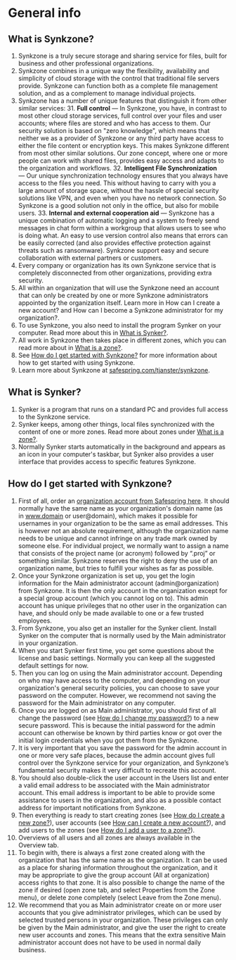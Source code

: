 # General info

## What is Synkzone?
1. Synkzone is a truly secure storage and sharing service for files, built for business and other professional organizations.
2. Synkzone combines in a unique way the flexibility, availability and simplicity of cloud storage with the control that traditional file servers provide. Synkzone can function both as a complete file management solution, and as a complement to manage individual projects.
3. Synkzone has a number of unique features that distinguish it from other similar services:
    31. **Full control** — In Synkzone, you have, in contrast to most other cloud storage services, full control over your files and user accounts; where files are stored and who has access to them. Our security solution is based on "zero knowledge", which means that neither we as a provider of Synkzone or any third party have access to either the file content or encryption keys. This makes Synkzone different from most other similar solutions. Our zone concept, where one or more people can work with shared files, provides easy access and adapts to the organization and workflows.
    32. **Intelligent File Synchronization** — Our unique synchronization technology ensures that you always have access to the files you need. This without having to carry with you a large amount of storage space, without the hassle of special security solutions like VPN, and even when you have no network connection. So Synkzone is a good solution not only in the office, but also for mobile users.
    33. **Internal and external cooperation aid** — Synkzone has a unique combination of automatic logging and a system to freely send messages in chat form within a workgroup that allows users to see who is doing what. An easy to use version control also means that errors can be easily corrected (and also provides effective protection against threats such as ransomware). Synkzone support easy and secure collaboration with external partners or customers.
4. Every company or organization has its own Synkzone service that is completely disconnected from other organizations, providing extra security.
5. All within an organization that will use the Synkzone need an account that can only be created by one or more Synkzone administrators appointed by the organization itself. Learn more in How can I create a new account? and How can I become a Synkzone administrator for my organization?.
6. To use Synkzone, you also need to install the program Synker on your computer. Read more about this in [What is Synker?][What is Synker?].
7. All work in Synkzone then takes place in different zones, which you can read more about in [What is a zone?][What is a zone?].
8. See [How do I get started with Synkzone?][How do I get started with Synkzone?] for more information about how to get started with using Synkzone.
9. Learn more about Synkzone at [safespring.com/tjanster/synkzone](https://www.safespring.com/tjanster/synkzone/).

## What is Synker?

1. Synker is a program that runs on a standard PC and provides full access to the Synkzone service.
2. Synker keeps, among other things, local files synchronized with the content of one or more zones. Read more about zones under [What is a zone?][What is a zone?].
3. Normally Synker starts automatically in the background and appears as an icon in your computer's taskbar, but Synker also provides a user interface that provides access to specific features Synkzone.

## How do I get started with Synkzone?

1. First of all, order an [organization account from Safespring here](https://www.safespring.com/tjanster/order-synkzone/). It should normally have the same name as your organization's domain name (as in www.domain or user@domain), which makes it possible for usernames in your organization to be the same as email addresses. This is however not an absolute requirement, although the organization name needs to be unique and cannot infringe on any trade mark owned by someone else. For individual project, we normally want to assign a name that consists of the project name (or acronym) followed by “.proj” or something similar. Synkzone reserves the right to deny the use of an organization name, but tries to fulfill your wishes as far as possible.
2. Once your Synkzone organization is set up, you get the login information for the Main administrator account (admin@organization) from Synkzone. It is then the only account in the organization except for a special group account (which you cannot log on to). This admin account has unique privileges that no other user in the organization can have, and should only be made available to one or a few trusted employees.
3. From Synkzone, you also get an installer for the Synker client. Install Synker on the computer that is normally used by the Main administrator in your organization.
4. When you start Synker first time, you get some questions about the license and basic settings. Normally you can keep all the suggested default settings for now.
5. Then you can log on using the Main administrator account. Depending on who may have access to the computer, and depending on your organization's general security policies, you can choose to save your password on the computer. However, we recommend not saving the password for the Main administrator on any computer.
6. Once you are logged on as Main administrator, you should first of all change the password (see [How do I change my password?][How do I change my password?]) to a new secure password. This is
because the initial password for the admin account can otherwise be known by third parties know or got over the initial login credentials when you got them from the Synkzone.
7. It is very important that you save the password for the admin account in one or more very safe places, because the admin account gives full control over the Synkzone service for your organization, and Synkzone’s fundamental security makes it very difficult to recreate this account.
8. You should also double-click the user account in the Users list and enter a valid email address to be associated with the Main administrator account. This email address is important to be able to provide some assistance to users in the organization, and also as a possible contact address for important notifications from Synkzone.
9. Then everything is ready to start creating zones (see [How do I create a new zone?][How do I create a new zone?]), user accounts (see [How can I create a new account?][How can I create a new account?]), and add users to the zones (see [How do I add a user to a zone?][How do I add a user to a zone?]).
10. Overviews of all users and all zones are always available in the Overview tab.
11. To begin with, there is always a first zone created along with the organization that has the same name as the organization. It can be used as a place for sharing information throughout the organization, and it may be appropriate to give the group account (All at organization) access rights to that zone. It is also possible to change the name of the zone if desired (open zone tab, and select Properties from the Zone menu), or delete zone completely (select Leave from the Zone menu).
12. We recommend that you as Main administrator create on or more user accounts that you give administrator privileges, which can be used by selected trusted persons in your organization. These privileges can only be given by the Main administrator, and give the user the right to create new user accounts and zones. This means that the extra sensitive Main administrator account does not have to be used in normal daily business.

[How do I add a user to a zone?]: /synkzone/zones/#how-do-i-add-a-user-to-a-zone
[How can I create a new account?]: /synkzone/user-name-and-password/#how-can-i-create-a-new-account
[How do I get started with Synkzone?]: #how-do-i-get-started-with-synkzone
[What is Synker?]: #what-is-synker
[What is a zone?]: /synkzone/zones/#what-is-a-zone
[How do I create a new zone?]: /synkzone/zones/#how-do-i-create-a-new-zone
[How do I change my password?]: /synkzone/user-name-and-password/#how-do-i-change-my-password
